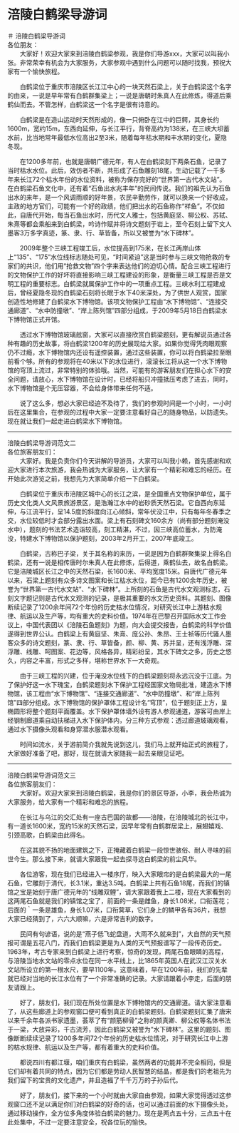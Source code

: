 # 涪陵白鹤梁导游词  
＃ 涪陵白鹤梁导游词  
各位朋友：  
&emsp;&emsp;大家好！欢迎大家来到涪陵白鹤梁参观，我是你们导游xxx，大家可以叫我小张。非常荣幸有机会为大家服务，大家参观中遇到什么问题可以随时找我，预祝大家有一个愉快旅程。&emsp;&emsp;  

&emsp;&emsp;白鹤梁位于重庆市涪陵区长江江中心的一块天然石梁上，关于白鹤梁这个名字的由来，一说是早年常有白鹤群集梁上；一说是唐朝时朱真人在此修炼，得道后乘鹤仙而去。不管怎样，白鹤梁这一个名字是很有诗意的。&emsp;&emsp;  

&emsp;&emsp;白鹤梁是在造山运动时天然形成的，像一只俯卧在江中的巨鳄，其身长约1600m，宽约15m，东西向延伸，与长江平行，背脊高约为138米，在三峡大坝蓄水前，比当地常年最低水位高出2至3米，随着每年枯水期和丰水期的变化，夏隐冬现。&emsp;&emsp;  

&emsp;&emsp;在1200多年前，也就是唐朝广德元年，有人在白鹤梁刻下两条石鱼，记录了当时枯水水位。此后，效仿者不断，共形成了石鱼雕刻18尾，生动记载了一千多年来长江72个枯水年份的水位资料，被称为保存完好的“世界第一古代水文站”。在白鹤梁石鱼文化中，还有着“石鱼出水兆丰年”的民间传说。我们的祖先认为石鱼出水的来年，是一个风调雨顺的好年景，农民辛勤劳作，就可以换来一个好收成，主政的地方官们，可能有一个好的政绩，他们把出水的石鱼称作“祥鱼”。不仅如此，自唐代开始，每当石鱼出水时，历代文人雅士，包括黄庭坚、柳公权、苏轼、朱熹等都会乘船来到白鹤梁，吟诗作赋并将诗文题刻于岩上，至今石刻上留下文人墨客3万多字真迹，篆、隶、行、草皆备，所以又被誉为“水下碑林”。&emsp;&emsp;  

&emsp;&emsp;2009年整个三峡工程竣工后，水位提高到175米，在长江两岸山体上“135”、“175”水位线标志随处可见，“时间紧迫”这是当时参与三峡文物抢救的专家们的共识，他们用“抢救文物”四个字来表达他们的迫切心情。配合三峡工程进行的文物保护工作的好坏将直接影响三峡工程建设的形象，是衡量三峡工程是否是文明工程的重要标志。白鹤梁就属保护工作中的一项重点工程。三峡水利工程建成后，曾经夏隐冬现的白鹤梁石刻将长眠于水下40米深处，为了供世人观赏，国家创造性地修建了白鹤梁水下博物馆。该项文物保护工程由“水下博物馆”、“连接交通廊道”、“水中防撞墩”、“岸上陈列馆”四部分组成，于2009年5月18日白鹤梁水下博物馆正式开馆。&emsp;&emsp;  

&emsp;&emsp;透过水下博物馆玻璃舷窗，大家可以直接欣赏白鹤梁题刻，更有解说员通过各种有趣的历史故事，将白鹤梁1200年的历史展现给大家。如果你觉得凭肉眼观察仍不过瘾，水下博物馆内还设有遥控装置，通过这些装置，你可以将白鹤梁拉至眼前看个够。所有的参观将在40米以下的水位进行，滚滚长江将从这一个水下博物馆的穹顶上流过，非常特别的体验哦。当然，可能有的游客朋友们在担心水下的安全问题，请放心，水下博物馆在设计时，已经将船只冲撞抵压考虑了进去，同时，水下博物馆是个无压容器，不会给身体带来任何不适。&emsp;&emsp;  

&emsp;&emsp;说了这么多，想必大家已经迫不及待了，我们的参观时间是一个小时，一小时后在这里集合，在参观的过程中大家一定要注意看好自己的随身物品，以防遗失。现在就让我们一起走进白鹤梁水下博物馆。&emsp;&emsp;  
***  
涪陵白鹤梁导游词范文二  
各位旅客朋友们：  
&emsp;&emsp;大家好。我是负责你们今天讲解的导游员，大家可以叫我小赖，首先感谢和欢迎大家进行本次旅游，我会热诚为大家服务，让大家有一个精彩和难忘的经历。在开始此次游览之前，我想先为大家简单介绍一下白鹤梁。&emsp;&emsp;  

&emsp;&emsp;白鹤梁位于重庆市涪陵区城中心的长江之滨，是全国重点文物保护单位，属于历史文化类人文风景旅游景区，是浩瀚江水中的岩砂质天然石梁。它自西向东延伸，与江流平行，呈14.5度的斜度向江心倾斜，常年伏没江中，只有每年冬春季之交，水位较低时才会部分露出水面。梁上有石刻碑文160余方（尚有部分题刻淹没水中），题刻的书法艺术造诣较高，刻工精湛，不过，因三峡高位蓄水，为防淹没，特建水下博物馆以保护题刻，2003年2月开工，2007年底竣工。&emsp;&emsp;  

&emsp;&emsp;白鹤梁，古称巴子梁，关于其名称的来历，一说是因为白鹤群聚集梁上得名白鹤梁，还有一说是相传唐时尔朱真人在此修炼，后得道，乘鹤仙去，故名白鹤梁。它是涪陵城区长江之中的天然石梁，长1600米、平均宽度15米。自唐代广德元年以来，石梁上题刻有众多诗文图案和长江枯水水位，距今已有1200余年历史，被誉为“世界第一古代水文站”、“水下碑林”。上所刻的石鱼是古代水文观测标志，石刻文字题记则是古代水文观测的记录，是极其重要的水文历史资料。其题刻、图像断续记录了1200余年间72个年份的历史枯水位情况，对研究长江中上游枯水规律、航运以及生产等，均有重大的史料价值。1974年在巴黎召开国际水文工作会议上，中国代表团以《涪陵石鱼题刻》为题，向大会提交报告，白鹤梁的科学价值遂得到世界公认。白鹤梁上有黄庭坚、朱熹、庞公孙、朱昂、王士祯等历代骚人墨客众多的诗文题刻，篆、隶、行、草皆备，颜、柳、黄、苏并呈，还有浅浮雕、深浮雕、线雕、呵图案、花边等，风格各异，精彩纷呈，其水下碑文之多，历史之悠久，内容之丰富，形式之多样，堪称世界水下一大奇观。&emsp;&emsp;  

&emsp;&emsp;由于三峡工程的兴建，位于淹没水位线下的白鹤梁题刻将永远沉没于江底。为了保护好这一水下瑰宝，白鹤梁题刻水下保护工程经国家文物局批准，建造水下博物馆，该工程由“水下博物馆”、“连接交通廊道”、“水中防撞墩”、和“岸上陈列馆”四部分组成。水下博物馆的保护罩体工程设计名“穹顶”，位于题刻正上方，呈椭圆形将整个题刻平面覆盖。水下保护罩体墙外设有游人参观通道，游客可由岸上经钢制廊道乘自动扶梯进入水下保护体内，分三种方式参观：透过廊道玻璃观看，通过水下摄像头观看和身穿潜水服潜水观看。&emsp;&emsp;  

&emsp;&emsp;时间如流水，关于游前简介我就先说到这儿，我们马上就开始正式的旅程了，大家做好准备了吧，那好，现在就请大家随我一起去亲眼见证吧。&emsp;&emsp;  
***  
涪陵白鹤梁导游词范文三  
各位旅客朋友们：  
&emsp;&emsp;大家好。欢迎大家来到涪陵白鹤梁，我是你们的景区导游，小李，我会热诚为大家服务，给大家有一个精彩和难忘的旅程。&emsp;&emsp;  

&emsp;&emsp;在长江与乌江的交汇处有一座古巴国的故都——涪陵，在涪陵城北的长江中，有一道长1600米，宽约15米的天然石梁，因早年常有白鹤群居梁上，展翅嬉戏、引颈高歌，白鹤梁由此得名。&emsp;&emsp;  

&emsp;&emsp;在这其貌不扬的地面建筑之下，正掩藏着白鹤梁一段惊世骇俗、耐人寻味的前世今生。那么接下来，就请大家跟我一起去探寻这白鹤梁的前尘风华。&emsp;&emsp;  

&emsp;&emsp;各位游客，现在我们已经进入一楼序厅，映入大家眼帘的是白鹤梁最大的一尾石鱼，它雕刻于清代，长3.1米，重达3.5吨。白鹤梁上共有石鱼18尾，而我们的镇馆之宝是始刻于唐广德元年的“线雕双鲤”，请大家跟着我上二楼，现在大家看到的这两尾石鱼就是我们的镇馆之宝了，前面的一条是雌鱼，身长1.08米，口衔莲花；后面的｀一条是雄鱼，身长1.07米，口衔蓂草，它们身上的鳞甲各有36片，我想大家已经猜到了，六六大顺嘛，六是非常吉利的数字。&emsp;&emsp;  

&emsp;&emsp;民间有句谚语，说的是“燕子低飞蛇盘道，大雨不久就来到”，大自然的天气预报可谓是五花八门，而我们白鹤梁更是为人类的天气预报谱写了一段传奇历史。1963年，考古专家来到白鹤梁上进行考察，惊奇的发现，两尾石鱼眼睛的高程，与涪陵当地水文站的零点水位在同一水平线上，比1865年英国人在武汉江汉关水文站所设立的第一根水尺，要早1100年。这意味着，早在1200年前，我们的先辈就已经对当地的长江水位有了一个非常准确的记录。大家请跟着小李走，后面的朋友请跟上。&emsp;&emsp;  

&emsp;&emsp;好了，朋友们，我们现在所处位置是水下博物馆内的交通廊道。请大家注意看了，从这些廊道上的参观窗口便可看到真正的白鹤梁题刻。白鹤梁题刻汇集了唐宋以来千余年各派书家遗墨，荟萃了有“颜筋柳骨”之称的颜真卿、柳公权等名体书法于一梁，大放异彩，千古流芳，因此白鹤梁又被誉为”水下碑林”。这里的题刻、图像断断续续记录了1200多年间72个年份的历史枯水位情况，对于研究长江中上游的枯水规律、航运以及生产等，都有着重大的史料价值。&emsp;&emsp;  

&emsp;&emsp;都说四川有都江堰，咱们重庆有白鹤梁，虽然两者的功能并不完全相同，但是它们却有着共同的特点，因为它们都是劳动人民智慧的结晶，都是我们的老祖先为我们留下的宝贵的文化遗产，并且造福了千千万万的子孙后代。&emsp;&emsp;  

&emsp;&emsp;好了，朋友们，接下来的一个小时就由大家自由参观，如果大家觉得透过这参观窗口还不足以满足你们对白鹤梁的好奇的话，也可以通过前面的水下摄像头处，通过移动操作，全方位多角度体验白鹤梁的魅力。现在是两点五十分，三点五十在此处集中，不过一定要注意安全，祝各位玩的愉快。&emsp;&emsp;  
